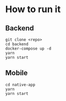 # How to run it

## Backend
```
git clone <repo>
cd backend
docker-compose up -d
yarn
yarn start
```
## Mobile
```
cd native-app
yarn
yarn start
```